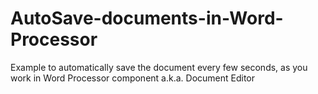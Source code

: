 # AutoSave-documents-in-Word-Processor
Example to automatically save the document every few seconds, as you work in Word Processor component a.k.a. Document Editor
